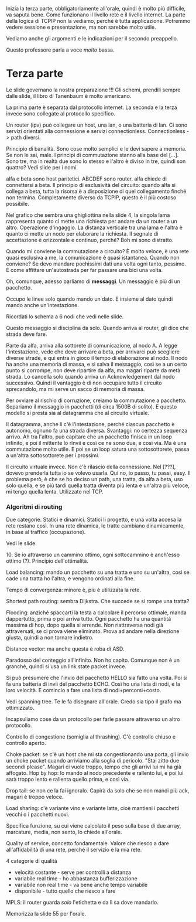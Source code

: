 Inizia la terza parte, obbligatoriamente all'orale, quindi è molto più difficile, va saputa bene.
Come funzionano il livello rete e il livello internet. La parte della logica di TCPIP non la vediamo, perché è tutta applicazione. Potremmo vedere sessione e presentazione, ma non sarebbe molto utile.

Vediamo anche gli argomenti e le indicazioni per il secondo preappello.

Questo professore parla a voce *molto* bassa.

# Terza parte

Le slide governano la nostra preparazione !!!
Gli schemi, prendili sempre dalle slide, il libro di Tanenbaum è molto americano.

La prima parte è separata dal protocollo internet. La seconda e la terza invece sono collegate al protocollo specifico.

Un router (ipv) può collegare un host, una lan, o una batteria di lan.
Ci sono servizi orientati alla connessione e servizi connectionless. Connectionless -> path diversi.

Principio di banalità. Sono cose molto semplici e le devi sapere a memoria. Se non le sai, male.
I principi di commutazione stanno alla base del \[...\]. Sono tre, ma in realtà due sono lo stesso e l'altro è diviso in tre, quindi son quattro? Vedi slide per i nomi.

alfa e beta sono host paritetici. ABCDEF sono router. alfa chiede di connettersi a beta.
Il principio di esclusività del circuito: quando alfa si collega a beta, tutta la risorsa è a disposizione di quel collegamento finché non termina. Completamente diverso da TCPIP, questo è il più costoso possibile.

Nel grafico che sembra una ghigliottina nella slide 4, la singola lama rappresenta quanto ci mette una richiesta per andare da un router a un altro. Operazione d'ingaggio. La distanza verticale tra una lama e l'altra è quanto ci mette un nodo per elaborare la richiesta. Il segnale di accettazione è orizzontale e continuo, perché? Boh mi sono distratto.

Quando mi conviene la commutazione a circuito? È molto veloce, è una rete quasi esclusiva a me, la comunicazione è quasi istantanea. Quando non conviene? Se devo mandare pochissimi dati una volta ogni tanto, pessimo. È come affittare un'autostrada per far passare una bici una volta.

Oh, comunque, adesso parliamo di **messaggi**. Un messaggio è più di un pacchetto.

Occupo le linee solo quando mando un dato. E insieme al dato quindi mando anche un'intestazione.

Ricordati lo schema a 6 nodi che vedi nelle slide.

Questo messaggio si disciplina da solo. Quando arriva al router, gli dice che strada deve fare.

Parte da alfa, arriva alla sottorete di comunicazione, al nodo A. A legge l'intestazione, vede che deve arrivare a beta, per arrivarci può scegliere diverse strade, e qui entra in gioco il tempo di elaborazione al nodo. Il nodo ha anche una memoria di massa, e si salva il messaggio, così se a un certo punto si corrompe, non deve ripartire da alfa, ma magari riparte da metà strada. Lo cancella solo quando arriva un Acknowledgement dal nodo successivo. Quindi il vantaggio è di non occupare tutto il circuito sprecandolo, ma mi serve un sacco di memoria di massa.

Per ovviare al rischio di corruzione, creiamo la commutazione a pacchetto. Separiamo il messaggio in pacchetti (di circa 1500B di solito). E questo modello si presta sia al datagramma che al circuito virtuale.

Il datagramma, anche lì c'è l'intestazione, perché ciascun pacchetto è autonomo, ognuno fa una strada diversa. Svantaggi: no certezza sequenza arrivo. Ah tra l'altro, può capitare che un pacchetto finisca in un loop infinito, e poi il mittente lo rînvii e così ce ne sono due, e così via. Ma è una commutazione molto utile. E poi se un loop satura una sottosottorete, passa a un'altra sottosottorete per i prossimi.

Il circuito virtuale invece. Non c'è rilascio della connessione. Nel \[???\], dovevo prenderla tutta io se volevo usarla. Qui no, io passo, tu passi, easy. Il problema però, è che se ho deciso un path, una tratta, da alfa a beta, uso solo quella, e se più tardi quella tratta diventa più lenta e un'altra più veloce, mi tengo quella lenta. Utilizzato nel TCP.

### Algoritmi di routing

Due categorie. Statici e dinamici. Statici li progetto, e una volta accesa la rete restano così. In una rete dinamica, le tratte cambiano dinamicamente, in base al traffico (occupazione).

Vedi le slide.

10\. Se io attraverso un cammino ottimo, ogni sottocammino è anch'esso ottimo (?). Principio dell'ottimalità.

Load balancing: mando un pacchetto su una tratta e uno su un'altra, così se cade una tratta ho l'altra, e vengono ordinati alla fine.

Tempo di convergenza: minore è, più è utilizzata la rete.

Shortest path routing: sembra Dijkstra. Che succede se si rompe una tratta?

Flooding: anziché spaccarti la testa a calcolare il percorso ottimale, manda dappertutto, prima o poi arriva tutto. Ogni pacchetto ha una quantità massima di hop, dopo quella si arrende. Non riattraversa nodi già attraversati, se ci prova viene eliminato. Prova ad andare nella direzione giusta, quindi a non tornare indietro.

Distance vector: ma anche questa è roba di ASD.

Paradosso del conteggio all'infinito. Non ho capito. Comunque non è un granché, quindi si usa un link state packet invece.

Si può presumere che l'invio del pacchetto HELLO sia fatto una volta. Poi si fa una batteria di invii del pacchetto ECHO. Così ho una lista di nodi, e la loro velocità. E comincio a fare una lista di nodi+percorsi+costo.

Vedi spanning tree. Te le fa disegnare all'orale.
Credo sia tipo il grafo ma ottimizzato.

Incapsuliamo cose da un protocollo per farle passare attraverso un altro protocollo.

Controllo di congestione (somiglia al thrashing). C'è controllo chiuso e controllo aperto.

Choke packet: se c'è un host che mi sta congestionando una porta, gli invio un choke packet quando arriviamo alla soglia di pericolo. "Stai zitto due secondi please". Magari ci vuole troppo, tempo che gli arrivi lui mi ha già affogato. Hop by hop: lo mando al nodo precedente e rallento lui, e poi lui sarà troppo lento e rallenta quello prima, e così via.

Drop tail: se non ce la fai ignoralo. Capirà da solo che se non mandi più ack, magari è troppo veloce.

Load sharing: c'è variante vino e variante latte, cioè mantieni i pacchetti vecchi o i pacchetti nuovi.

Specifica funzione, su cui viene calcolato il peso sulla base di due array, marcature, media, non sento, lo chiede all'orale.

Quality of service, concetto fondamentale. Valore che riesco a dare all'affidabilità di una rete, perché il servizio è la mia rete.

4 categorie di qualità
* velocità costante - serve per controlli a distanza
* variabile real time - ho abbastanza bufferizzazione
* variabile non real time - va bene anche tempo variabile
* disponibile - tutto quello che riesco a fare

MPLS: il router guarda *solo* l'etichetta e da lì sa dove mandarlo.

Memorizza la slide 55 per l'orale.